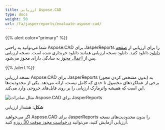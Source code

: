 ```yaml
---
title: ارزیابی Aspose.CAD
type: docs
weight: 50
url: /fa/jasperreports/evaluate-aspose-cad/
---
```


{{% alert color="primary" %}}

شما می‌توانید به راحتی Aspose.CAD برای JasperReports را برای ارزیابی از [صفحه دانلود](https://downloads.aspose.com/cad/jasperreports) دانلود کنید. دانلود نسخه ارزیابی همانند دانلود خریداری شده است. نسخه ارزیابی پس از [اعمال مجوز](/fa/cad/jasperreports/licensing/) به سادگی دارای مجوز می‌شود.

{{% /alert %}}

نسخه ارزیابی Aspose.CAD برای JasperReports (بدون مشخص کردن مجوز) به برخی از عملکردهای محصول تا حدی که کامل نیست، ارائه می‌دهد. یکی از محدودیت‌ها این است که همیشه واترمارک ارزیابی را بر روی فایل‌های خروجی وارد می‌کند.

![مثال صادرات Aspose.CAD برای JasperReports](/_assets/jasper/AreaChartReport.jpg)

**شکل:** هشدار ارزیابی

اگر می‌خواهید Aspose.CAD برای JasperReports را بدون محدودیت‌های نسخه ارزیابی آزمایش کنید، می‌توانید [درخواست مجوز موقت 30 روزه](https://purchase.aspose.com/temporary-license) کنید.
